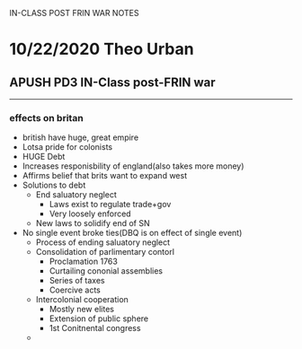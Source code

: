 IN-CLASS POST FRIN WAR NOTES

# 10/22/2020 Theo Urban
## APUSH PD3 IN-Class post-FRIN war
***
### effects on britan
 - british have huge, great empire
 - Lotsa pride for colonists
 - HUGE Debt
 - Increases responisbility of england(also takes more money)
 - Affirms belief that brits want to expand west
 - Solutions to debt
	 - End saluatory neglect
		 - Laws exist to regulate trade+gov
		 - Very loosely enforced
	 - New laws to solidify end of SN
 - No single event broke ties(DBQ is on effect of single event)
	 - Process of ending saluatory neglect
	 - Consolidation of parlimentary contorl
		 - Proclamation 1763
		 - Curtailing cononial assemblies
		 - Series of taxes
		 - Coercive acts
	 - Intercolonial cooperation
		 - Mostly new elites
		 - Extension of public sphere
		 - 1st Conitnental congress
	 - 